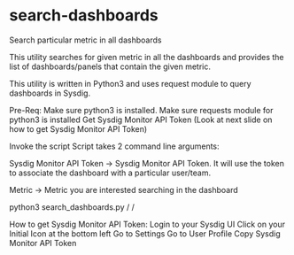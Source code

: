 # search-dashboards
Search particular metric in all dashboards


This utility searches for given metric in all the dashboards and provides the list of dashboards/panels that contain the given metric.

This utility is written in Python3 and uses request module to query dashboards in Sysdig.

Pre-Req:
Make sure python3 is installed.
Make sure requests module for python3 is installed
Get Sysdig Monitor API Token (Look at next slide on how to get Sysdig Monitor API Token)


Invoke the script
Script takes 2 command line arguments:

Sysdig Monitor API Token -> Sysdig Monitor API Token. It will use the token to associate the dashboard with a particular user/team. 

Metric -> Metric you are interested searching in the dashboard

python3 search_dashboards.py  /<Sysdig Monitor API Token> /<Metric you want to search> 



How to get Sysdig Monitor API Token:
Login to your Sysdig UI
Click on your Initial Icon at the bottom left
Go to Settings
Go to User Profile
Copy Sysdig Monitor API Token
